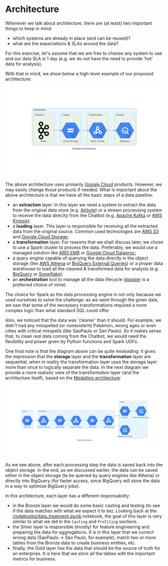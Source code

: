 # Architecture

Whenever we talk about architecture, there are (at least) two important things to keep in mind:

- which systems are already in place (and can be reused)?
- what are the expectations & SLAs around the data?

For this exercise, let's assume that we are free to choose any system to use and our data SLA is 1 day (e.g. we do not have the need to provide 'hot' data for analysis).

With that in mind, we show below a high-level example of our proposed architecture:
![Architecture](../utils/chatbot_architecture.png)

The above architecture uses primarily [Google Cloud](https://cloud.google.com/) products. However, we may easily change those products if needed. What is important about the above architecture is that we have all the basic steps of a data pipeline:

- an **extraction** layer. In this layer we need a system to extract the data from the original data store (e.g. [Airbyte](https://airbyte.com/)) or a stream processing system to receive the data direclty from the Chatbot (e.g. [Apache Kafka](https://kafka.apache.org/) or [AWS Kinesis](https://aws.amazon.com/kinesis/));
- a **loading** layer. This layer is responsible for receiving all the extracted data from the original source. Common used technologies are [AWS S3](https://aws.amazon.com/s3/) and [Google Cloud Storage](https://cloud.google.com/storage);
- a **transformation** layer. For reasons that we shall discuss later, we chose to use a Spark cluster to process the data. Preferably, we would use a managed solution like [AWS EMR](https://aws.amazon.com/emr/) or [Google Cloud Dataproc](https://cloud.google.com/dataproc);
- a query engine capable of querying the data directly in the object storage (like [AWS Athena](https://aws.amazon.com/athena/) or [BigQuery External Queries](https://cloud.google.com/bigquery/docs/external-data-cloud-storage?hl=en)) or a proper data warehouse to load all the cleaned & transformed data for analysis (e.g. [BigQuery](https://cloud.google.com/bigquery) or [Snowflake](https://www.snowflake.com/));
- an **orchestration** tool to manage all the data lifecycle ([dagster](dagster.io) is a preferred choice of mine).

The choice for Spark as the data processing engine is not only because we used ourselves to solve the challenge: as we went through the given data, we saw that some of the necessary transformations required a more complex logic than what standard SQL could offer.

Also, we noticed that the data was 'cleaner' than it should. For example, we didn't had any misspelled (or nonexistent) Pokémon, wrong ages or even cities with critical misspells (like SaoPaulo or San Paolo). So it makes sense that, to clean *real* data coming from the Chatbot, we would need the flexibility and power given by Python functions and Spark UDFs.

One final note is that the diagram above can be quite misleading: it gives the impression that the **storage** layer and the **transformation** layer are sequential, when in reality the transformation layer uses the storage layer more than once to logically separate the data. In the next diagram we provide a more realistic view of the transformation layer (and the architecture itself), based on the [Medallion architecture](https://www.databricks.com/glossary/medallion-architecture):

![Data Processing](../utils/transformation_layer.png)

As we see above, after each processing step the data is saved back into the object storage. In the end, as we discussed earlier, the data can be saved either in the object storage (to be queried by query engines like Athena) or directly into BigQuery (for faster access, since BigQuery will store the data in a way to optimize BigQuery jobs).

In this architecture, each layer has a different responsability:

- in the Bronze layer we would do some basic casting and testing (to see if the data matches with what we expect it to be). Looking back at the [/notebooks/data_treatment.ipynb](../notebooks/data_treatment.ipynb) notebook, the goal of this layer is very similar to what we did in the `Casting` and `Profiling` sections.
- the Silver layer is responsible (mostly) for feature engineering and preparing the data for aggregations. It is in this layer that we correct wrong data (SaoPaulo -> São Paulo, for example), match two or more tables from the Bronze data to create business entities, etc.
- finally, the Gold layer has the data that should be the source of truth for an enterprise. It is here that we store all the tables with the important metrics for business.